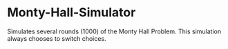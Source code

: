 # Monty-Hall-Simulator
Simulates several rounds (1000) of the Monty Hall Problem. This simulation always chooses to switch choices. 
